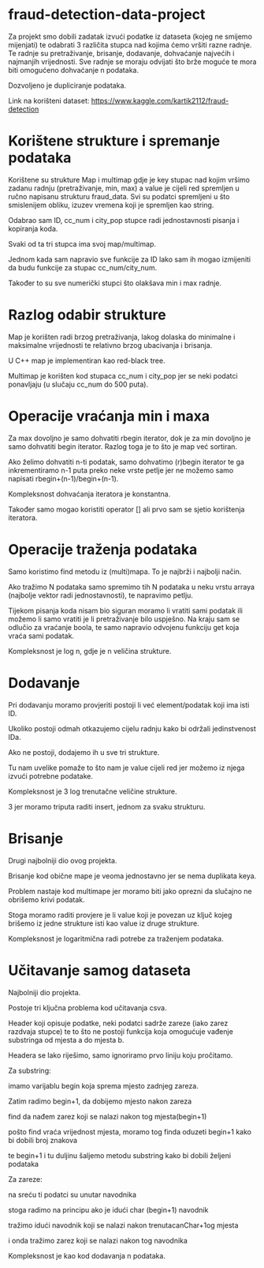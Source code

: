 # fraud-detection-data-project

Za projekt smo dobili zadatak izvući podatke iz dataseta (kojeg ne smijemo mijenjati) te odabrati 3 različita stupca nad kojima ćemo vršiti razne radnje.
Te radnje su pretraživanje, brisanje, dodavanje, dohvaćanje najvećih i najmanjih vrijednosti.
Sve radnje se moraju odvijati što brže moguće te mora biti omogućeno dohvaćanje n podataka.

Dozvoljeno je dupliciranje podataka.


Link na korišteni dataset: https://www.kaggle.com/kartik2112/fraud-detection


# Korištene strukture i spremanje podataka
Korištene su strukture Map i multimap gdje je key stupac nad kojim vršimo zadanu radnju (pretraživanje, min, max) a value je cijeli red spremljen u ručno napisanu strukturu fraud_data. Svi su podatci spremljeni u što smislenijem obliku, izuzev vremena koji je spremljen kao string.

Odabrao sam ID, cc_num i city_pop stupce radi jednostavnosti pisanja i kopiranja koda.

Svaki od ta tri stupca ima svoj map/multimap.

Jednom kada sam napravio sve funkcije za ID lako sam ih mogao izmijeniti da budu funkcije za stupac cc_num/city_num.

Također to su sve numerički stupci što olakšava min i max radnje.

# Razlog odabir strukture

Map je korišten radi brzog pretraživanja, lakog dolaska do minimalne i maksimalne vrijednosti te relativno brzog ubacivanja i brisanja.

U C++ map je implementiran kao red-black tree.

Multimap je korišten kod stupaca cc_num i city_pop jer se neki podatci ponavljaju (u slučaju cc_num do 500 puta).

# Operacije vraćanja min i maxa

Za max dovoljno je samo dohvatiti rbegin iterator, dok je za min dovoljno je samo dohvatiti begin iterator.
Razlog toga je to što je map već sortiran.

Ako želimo dohvatiti n-ti podatak, samo dohvatimo (r)begin iterator te ga inkrementiramo n-1 puta preko neke vrste petlje jer ne možemo samo napisati rbegin+(n-1)/begin+(n-1).

Kompleksnost dohvaćanja iteratora je konstantna.

Također samo mogao koristiti operator [] ali prvo sam se sjetio korištenja iteratora.

# Operacije traženja podataka

Samo koristimo find metodu iz (multi)mapa. To je najbrži i najbolji način.

Ako tražimo N podataka samo spremimo tih N podataka u neku vrstu arraya (najbolje vektor radi jednostavnosti), te napravimo petlju.

Tijekom pisanja koda nisam bio siguran moramo li vratiti sami podatak ili možemo li samo vratiti je li pretraživanje bilo uspješno. Na kraju sam se odlučio za vraćanje boola, te samo napravio odvojenu funkciju get koja vraća sami podatak.

Kompleksnost je log n, gdje je n veličina strukture.

# Dodavanje

Pri dodavanju moramo provjeriti postoji li već element/podatak koji ima isti ID.

Ukoliko postoji odmah otkazujemo cijelu radnju kako bi održali jedinstvenost IDa.

Ako ne postoji, dodajemo ih u sve tri strukture.

Tu nam uvelike pomaže to što nam je value cijeli red jer možemo iz njega izvući potrebne podatake.


Kompleksnost je 3 log trenutačne veličine strukture.

3 jer moramo triputa raditi insert, jednom za svaku strukturu.

# Brisanje

Drugi najbolniji dio ovog projekta.

Brisanje kod obične mape je veoma jednostavno jer se nema duplikata keya.

Problem nastaje kod multimape jer moramo biti jako oprezni da slučajno ne obrišemo krivi podatak.

Stoga moramo raditi provjere je li value koji je povezan uz ključ kojeg brišemo iz jedne strukture isti kao value iz druge strukture.

Kompleksnost je logaritmična radi potrebe za traženjem podataka.

# Učitavanje samog dataseta

Najbolniji dio projekta.

Postoje tri ključna problema kod učitavanja csva.

Header koji opisuje podatke, neki podatci sadrže zareze (iako zarez razdvaja stupce) te to što ne postoji funkcija koja omogućuje vađenje substringa od mjesta a do mjesta b.

Headera se lako riješimo, samo ignoriramo prvo liniju koju pročitamo.

Za substring:

imamo varijablu begin koja sprema mjesto zadnjeg zareza.

Zatim radimo begin+1, da dobijemo mjesto nakon zareza

find da nađem zarez koji se nalazi nakon tog mjesta(begin+1)

pošto find vraća vrijednost mjesta, moramo tog finda oduzeti begin+1 kako bi dobili broj znakova

te begin+1 i tu duljinu šaljemo metodu substring kako bi dobili željeni podataka


Za zareze:

na sreću ti podatci su unutar navodnika

stoga radimo na principu ako je idući char (begin+1) navodnik

tražimo idući navodnik koji se nalazi nakon trenutacanChar+1og mjesta

i onda tražimo zarez koji se nalazi nakon tog navodnika


Kompleksnost je kao kod dodavanja n podataka.


